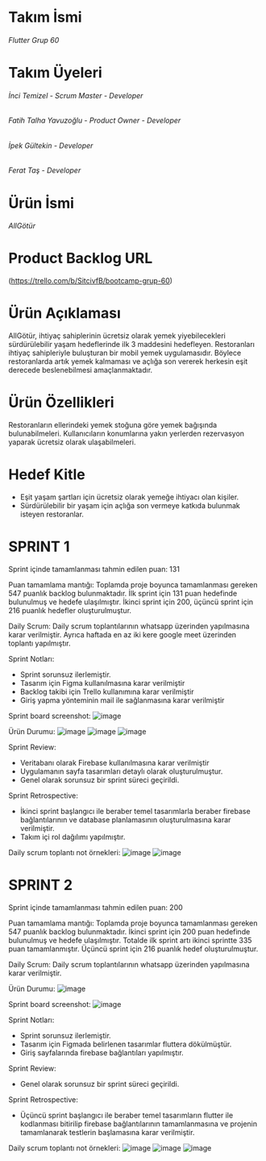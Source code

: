 # Takım İsmi
###### Flutter Grup 60

# Takım Üyeleri
###### İnci Temizel - Scrum Master - Developer
###### Fatih Talha Yavuzoğlu - Product Owner - Developer
###### İpek Gültekin - Developer
###### Ferat Taş - Developer

# Ürün İsmi
###### AllGötür

# Product Backlog URL
(https://trello.com/b/SitcivfB/bootcamp-grup-60)

# Ürün Açıklaması
AllGötür, ihtiyaç sahiplerinin ücretsiz olarak yemek yiyebilecekleri sürdürülebilir yaşam hedeflerinde ilk 3 maddesini hedefleyen.
Restoranları ihtiyaç sahipleriyle buluşturan bir mobil yemek uygulamasıdır. 
Böylece restoranlarda artık yemek kalmaması ve açlığa son vererek herkesin eşit derecede beslenebilmesi amaçlanmaktadır.

# Ürün Özellikleri
Restoranların ellerindeki yemek stoğuna göre yemek bağışında bulunabilmeleri.
Kullanıcıların konumlarına yakın yerlerden rezervasyon yaparak ücretsiz olarak ulaşabilmeleri.

# Hedef Kitle
- Eşit yaşam şartları için ücretsiz olarak yemeğe ihtiyacı olan kişiler.
- Sürdürülebilir bir yaşam için açlığa son vermeye katkıda bulunmak isteyen restoranlar.

# SPRINT 1

Sprint içinde tamamlanması tahmin edilen puan: 131

Puan tamamlama mantığı: Toplamda proje boyunca tamamlanması gereken 547 puanlık backlog bulunmaktadır.
İlk sprint için 131 puan hedefinde bulunulmuş ve hedefe ulaşılmıştır. İkinci sprint için 200, üçüncü sprint için 216 puanlık hedefler oluşturulmuştur.

Daily Scrum: Daily scrum toplantılarının whatsapp üzerinden yapılmasına karar verilmiştir. Ayrıca haftada en az iki kere google meet üzerinden toplantı yapılmıştır.

Sprint Notları:
- Sprint sorunsuz ilerlemiştir.
- Tasarım için Figma kullanılmasına karar verilmiştir
- Backlog takibi için Trello kullanımına karar verilmiştir
- Giriş yapma yönteminin mail ile sağlanmasına karar verilmiştir

Sprint board screenshot:
![image](https://github.com/fatihTalhaYavuz/bootcampGoogle60/assets/55516422/e36605dd-8c4a-4aff-83f2-eccff0115dc6)

Ürün Durumu:
![image](https://github.com/fatihTalhaYavuz/bootcampGoogle60/assets/55516422/2766135e-5835-4012-9f90-e1a29e9ff73c)
![image](https://github.com/fatihTalhaYavuz/bootcampGoogle60/assets/55516422/a74d7e44-cdda-4392-a025-d181248284a4)
![image](https://github.com/fatihTalhaYavuz/bootcampGoogle60/assets/55516422/81fdf800-1e4e-4f84-93cb-dddb16d1778d)


Sprint Review:
- Veritabanı olarak Firebase kullanılmasına karar verilmiştir
- Uygulamanın sayfa tasarımları detaylı olarak oluşturulmuştur.
- Genel olarak sorunsuz bir sprint süreci geçirildi.

Sprint Retrospective:
- İkinci sprint başlangıcı ile beraber temel tasarımlarla beraber firebase bağlantılarının ve database planlamasının oluşturulmasına karar verilmiştir.
- Takım içi rol dağılımı yapılmıştır.

Daily scrum toplantı not örnekleri:
![image](https://github.com/fatihTalhaYavuz/bootcampGoogle60/assets/55516422/9ed35926-faea-4081-8f6b-222e55ee696b)
![image](https://github.com/fatihTalhaYavuz/bootcampGoogle60/assets/55516422/b8a5df35-61a7-45e4-96b9-91e0a380a401)

# SPRINT 2

Sprint içinde tamamlanması tahmin edilen puan: 200

Puan tamamlama mantığı: Toplamda proje boyunca tamamlanması gereken 547 puanlık backlog bulunmaktadır.
İkinci sprint için 200 puan hedefinde bulunulmuş ve hedefe ulaşılmıştır. Totalde ilk sprint artı ikinci sprintte 335 puan tamamlanmıştır. 
Üçüncü sprint için 216 puanlık hedef oluşturulmuştur.

Daily Scrum: Daily scrum toplantılarının whatsapp üzerinden yapılmasına karar verilmiştir. 

Ürün Durumu:
![image](https://github.com/user-attachments/assets/1c9e0127-1985-41cd-a639-066f082491ae)

Sprint board screenshot:
![image](https://github.com/user-attachments/assets/c3727765-62c5-4283-a316-a8dcf1f6d52a)

Sprint Notları:
- Sprint sorunsuz ilerlemiştir.
- Tasarım için Figmada belirlenen tasarımlar fluttera dökülmüştür.
- Giriş sayfalarında firebase bağlantıları yapılmıştır.

Sprint Review:
- Genel olarak sorunsuz bir sprint süreci geçirildi.

Sprint Retrospective:
- Üçüncü sprint başlangıcı ile beraber temel tasarımların flutter ile kodlanması bitirilip firebase bağlantılarının tamamlanmasına ve projenin tamamlanarak testlerin başlamasına karar verilmiştir.

Daily scrum toplantı not örnekleri:
![image](https://github.com/user-attachments/assets/bcf3a2a3-1d6f-46de-a9a8-4c633d890f94)
![image](https://github.com/user-attachments/assets/5c2f1e02-77b3-43ad-8c0f-ca696ff3e4d3)
![image](https://github.com/user-attachments/assets/fd11fc93-acdd-46dc-8da5-8480129f4d04)
